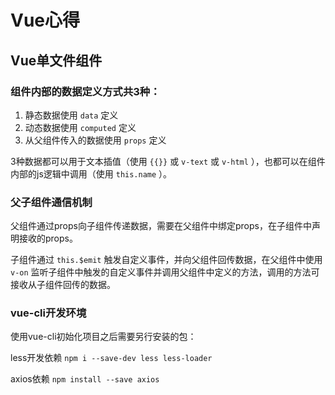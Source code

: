 # Vue心得

## Vue单文件组件

### 组件内部的数据定义方式共3种：

1. 静态数据使用 `data` 定义
2. 动态数据使用 `computed` 定义
3. 从父组件传入的数据使用 `props` 定义

3种数据都可以用于文本插值（使用 `{{}}` 或 `v-text` 或 `v-html` ），也都可以在组件内部的js逻辑中调用（使用 `this.name` ）。

### 父子组件通信机制

父组件通过props向子组件传递数据，需要在父组件中绑定props，在子组件中声明接收的props。

子组件通过 `this.$emit` 触发自定义事件，并向父组件回传数据，在父组件中使用 `v-on` 监听子组件中触发的自定义事件并调用父组件中定义的方法，调用的方法可接收从子组件回传的数据。

### vue-cli开发环境

使用vue-cli初始化项目之后需要另行安装的包：

less开发依赖
`npm i --save-dev less less-loader`

axios依赖
`npm install --save axios`
